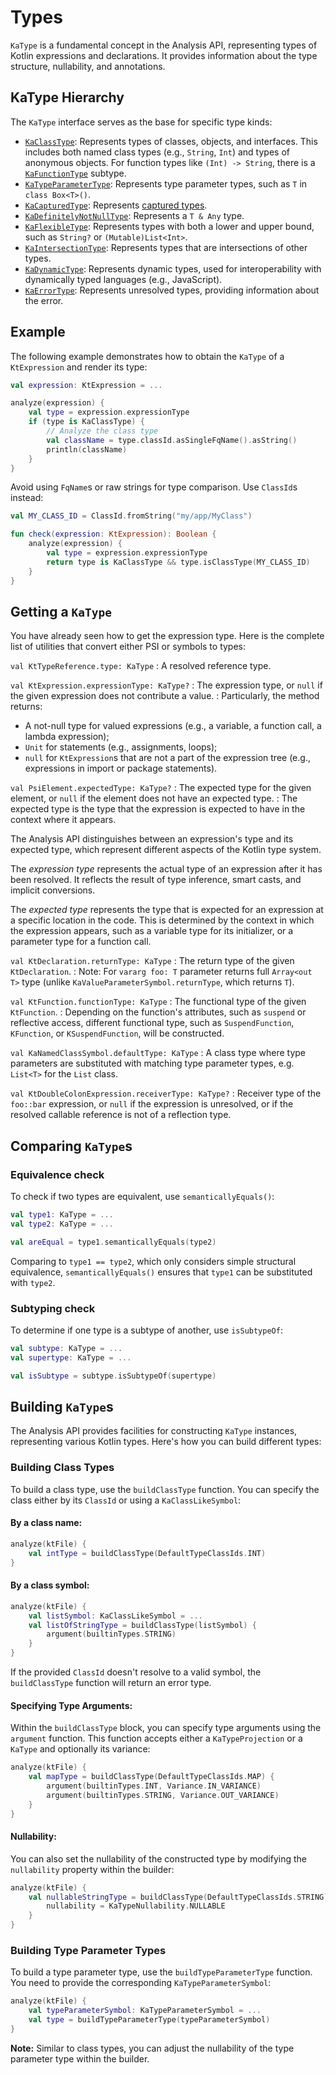 # Types

`KaType` is a fundamental concept in the Analysis API, representing types of Kotlin expressions and declarations. It
provides information about the type structure, nullability, and annotations.

## KaType Hierarchy

The `KaType` interface serves as the base for specific type kinds:

* [`KaClassType`](KaClassType.md): Represents types of classes, objects, and interfaces. This includes both named class
  types (e.g., `String`, `Int`) and types of anonymous objects. For function types like `(Int) -> String`, there is
  a [`KaFunctionType`](KaFunctionType.md) subtype.
* [`KaTypeParameterType`](KaTypeParameterType.md): Represents type parameter types, such as `T` in `class Box<T>()`.
* [`KaCapturedType`](KaCapturedType.md): Represents [captured types](https://kotlinlang.org/spec/type-system.html#type-capturing).
* [`KaDefinitelyNotNullType`](KaDefinitelyNotNullType.md): Represents a `T & Any` type.
* [`KaFlexibleType`](KaFlexibleType.md): Represents types with both a lower and upper bound, such as `String?`
  or `(Mutable)List<Int>`.
* [`KaIntersectionType`](KaIntersectionType.md): Represents types that are intersections of other types.
* [`KaDynamicType`](KaDynamicType.md): Represents dynamic types, used for interoperability with dynamically typed
  languages (e.g., JavaScript).
* [`KaErrorType`](KaErrorType.md): Represents unresolved types, providing information about the error.

## Example

The following example demonstrates how to obtain the `KaType` of a `KtExpression` and render its type:

```Kotlin
val expression: KtExpression = ...

analyze(expression) {
    val type = expression.expressionType
    if (type is KaClassType) {
        // Analyze the class type
        val className = type.classId.asSingleFqName().asString()
        println(className)
    }
}
```

Avoid using `FqName`s or raw strings for type comparison. Use `ClassId`s instead:

```Kotlin
val MY_CLASS_ID = ClassId.fromString("my/app/MyClass")

fun check(expression: KtExpression): Boolean {
    analyze(expression) {
        val type = expression.expressionType
        return type is KaClassType && type.isClassType(MY_CLASS_ID)
    }
}
```

## Getting a `KaType`

You have already seen how to get the expression type. Here is the complete list of utilities that convert either PSI or
symbols to types:

`val KtTypeReference.type: KaType`
: A resolved reference type.

`val KtExpression.expressionType: KaType?`
: The expression type, or `null` if the given expression does not contribute a value.
: Particularly, the method returns:
* A not-null type for valued expressions (e.g., a variable, a function call, a lambda expression);
* `Unit` for statements (e.g., assignments, loops);
* `null` for `KtExpression`s that are not a part of the expression tree (e.g., expressions in import or package statements).

`val PsiElement.expectedType: KaType?`
: The expected type for the given element, or `null` if the element does not have an expected type.
: The expected type is the type that the expression is expected to have in the context where it appears.

<note>
The Analysis API distinguishes between an expression's type and its expected type, which represent different aspects of
the Kotlin type system.

The <em>expression type</em> represents the actual type of an expression after it has been resolved. It reflects the
result of type inference, smart casts, and implicit conversions.

The <em>expected type</em> represents the type that is expected for an expression at a specific location in the code.
This is determined by the context in which the expression appears, such as a variable type for its initializer, or a
parameter type for a function call.
</note>

`val KtDeclaration.returnType: KaType`
: The return type of the given `KtDeclaration`.
: Note: For `vararg foo: T` parameter returns full `Array<out T>` type
(unlike `KaValueParameterSymbol.returnType`, which returns `T`).

`val KtFunction.functionType: KaType`
: The functional type of the given `KtFunction`.
: Depending on the function's attributes, such as `suspend` or reflective access, different functional type, 
such as `SuspendFunction`, `KFunction`, or `KSuspendFunction`, will be constructed.

`val KaNamedClassSymbol.defaultType: KaType`
: A class type where type parameters are substituted with matching type parameter types,
e.g. `List<T>` for the `List` class.

`val KtDoubleColonExpression.receiverType: KaType?`
: Receiver type of the `foo::bar` expression, or `null` if the expression is unresolved, or if the resolved
callable reference is not of a reflection type.

## Comparing `KaType`s

### Equivalence check

To check if two types are equivalent, use `semanticallyEquals()`:

```kotlin
val type1: KaType = ...
val type2: KaType = ...

val areEqual = type1.semanticallyEquals(type2)
```

Comparing to `type1 == type2`, which only considers simple structural equivalence, `semanticallyEquals()` ensures
that `type1` can be substituted with `type2`.

### Subtyping check

To determine if one type is a subtype of another, use `isSubtypeOf`:

```kotlin
val subtype: KaType = ...
val supertype: KaType = ...

val isSubtype = subtype.isSubtypeOf(supertype)
```

## Building `KaType`s

The Analysis API provides facilities for constructing `KaType` instances, representing various Kotlin types.
Here's how you can build different types:

### Building Class Types

To build a class type, use the `buildClassType` function. You can specify the class either by its `ClassId` or using
a `KaClassLikeSymbol`:

#### By a class name:

```kotlin
analyze(ktFile) {
    val intType = buildClassType(DefaultTypeClassIds.INT)
}
```

#### By a class symbol:

```kotlin
analyze(ktFile) {
    val listSymbol: KaClassLikeSymbol = ...
    val listOfStringType = buildClassType(listSymbol) {
        argument(builtinTypes.STRING)
    }
}
```

<note>
If the provided <code>ClassId</code> doesn't resolve to a valid symbol, the <code>buildClassType</code> function will
return an error type.
</note>

#### Specifying Type Arguments:

Within the `buildClassType` block, you can specify type arguments using the `argument` function. This function accepts
either a `KaTypeProjection` or a `KaType` and optionally its variance:

```kotlin
analyze(ktFile) {
    val mapType = buildClassType(DefaultTypeClassIds.MAP) {
        argument(builtinTypes.INT, Variance.IN_VARIANCE)
        argument(builtinTypes.STRING, Variance.OUT_VARIANCE)
    }
}
```

#### Nullability:

You can also set the nullability of the constructed type by modifying the `nullability` property within the builder:

```kotlin
analyze(ktFile) {
    val nullableStringType = buildClassType(DefaultTypeClassIds.STRING) {
        nullability = KaTypeNullability.NULLABLE
    }
}
```

### Building Type Parameter Types

To build a type parameter type, use the `buildTypeParameterType` function. You need to provide the
corresponding `KaTypeParameterSymbol`:

```kotlin
analyze(ktFile) {
    val typeParameterSymbol: KaTypeParameterSymbol = ...
    val type = buildTypeParameterType(typeParameterSymbol)
}
```

**Note:** Similar to class types, you can adjust the nullability of the type parameter type within the builder.